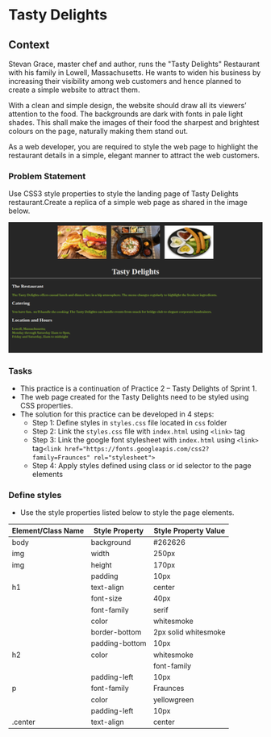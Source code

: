 # Tasty Delights

## Context

Stevan Grace, master chef and author, runs the "Tasty Delights" Restaurant with his family in Lowell, Massachusetts. He wants to widen his business by increasing their visibility among web customers and hence planned to create a simple website to attract them.

With a clean and simple design, the website should draw all its viewers’ attention to the food. The backgrounds are dark with fonts in pale light shades. This shall make the images of their food the sharpest and brightest colours on the page, naturally making them stand out. 

As a web developer, you are required to style the web page to highlight the restaurant details in a simple, elegant manner to attract the web customers.

### Problem Statement

Use CSS3 style properties to style the landing page of Tasty Delights restaurant.Create a replica of a simple web page as shared in the image below.

![](./Tasty-Delights.png)

### Tasks

- This practice is a continuation of Practice 2 – Tasty Delights of Sprint 1.​
- The web page created for the Tasty Delights need to be styled using CSS properties.
- The solution for this practice can be developed in 4 steps:​​​
    - Step 1: Define styles in `styles.css` file located in `css` folder
    - Step 2: Link the `styles.css` file with `index.html​`​ using `<link>` tag​
    - Step 3: Link the google font stylesheet with `index.html` using `<link>` tag​
      `<link href="https://fonts.googleapis.com/css2?family=Fraunces" rel="stylesheet">`​
    - Step 4: Apply styles defined using class or id selector to the page elements

### Define styles
- Use the style properties listed below to style the page elements.​

|Element/Class Name|Style Property|Style Property Value|
|---|---|---|
|body|background|#262626
|img|width|250px|
|img | height|170px|
| | padding|10px|
|h1|text-align|center|
| |font-size|40px|
| |font-family|serif|
||color|whitesmoke|
| |border-bottom|2px solid whitesmoke|
| |padding-bottom|10px|
|h2|color|whitesmoke|
|||font-family|serif|
| |padding-left|10px|
|p|font-family|Fraunces|
| |color|yellowgreen|
| |padding-left|10px|
|.center|text-align|center|


